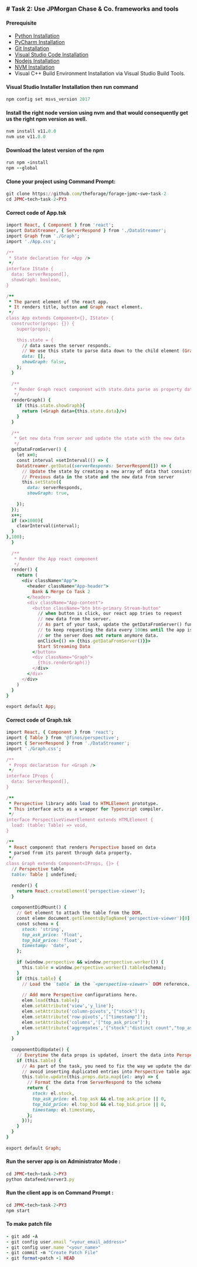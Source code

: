 
### # Task 2: Use JPMorgan Chase & Co. frameworks and tools


#### Prerequisite
- [Python Installation](https://iamvishalprasad.blogspot.com/2023/06/python-installation.html#more)
- [PyCharm Installation](https://iamvishalprasad.blogspot.com/2023/06/pycharm-installation.html#more)
- [Git Installation](https://iamvishalprasad.blogspot.com/2023/06/git-installation.html#more)
- [Visual Studio Code Installation](https://iamvishalprasad.blogspot.com/2023/06/visual-studio-code-installation.html#more)
- [Nodejs Installation](https://iamvishalprasad.blogspot.com/2023/07/nodejs-installing.html#more)
- [NVM Installation](https://iamvishalprasad.blogspot.com/2023/07/nvm-installing.html#more)
- Visual C++ Build Environment Installation via Visual Studio Build Tools.

  
#### Visual Studio Installer Installation then run command
```ruby
npm config set msvs_version 2017
```
#### Install the right node version using nvm and that would consequently get us the right npm version as well.
```ruby
nvm install v11.0.0
nvm use v11.0.0
```
#### Download the latest version of the npm 
```ruby
run npm -install
npm --global
```

#### Clone your project using Command Prompt:
```ruby
git clone https://github.com/theforage/forage-jpmc-swe-task-2
cd JPMC-tech-task-2-PY3
```

#### Correct code of App.tsk
```ruby
import React, { Component } from 'react';
import DataStreamer, { ServerRespond } from './DataStreamer';
import Graph from './Graph';
import './App.css';
 
/**
 * State declaration for <App />
 */
interface IState {
  data: ServerRespond[],
  showGraph: boolean,
}
 
/**
 * The parent element of the react app.
 * It renders title, button and Graph react element.
 */
class App extends Component<{}, IState> {
  constructor(props: {}) {
    super(props);
 
    this.state = {
      // data saves the server responds.
      // We use this state to parse data down to the child element (Graph) as element property
      data: [],
      showGraph: false,
    };
  }
 
  /**
   * Render Graph react component with state.data parse as property data
   */
  renderGraph() {
    if (this.state.showGraph){
      return (<Graph data={this.state.data}/>)
    }
  }
 
  /**
   * Get new data from server and update the state with the new data
   */
  getDataFromServer() {
    let x=0;
    const interval =setInterval(() => {
    DataStreamer.getData((serverResponds: ServerRespond[]) => {
      // Update the state by creating a new array of data that consists of
      // Previous data in the state and the new data from server
      this.setState({
        data: serverResponds,
        showGraph: true,
 
    });
  });
  x++;
  if (x>1000){
    clearInterval(interval);
  }
},100);
  }
 
  /**
   * Render the App react component
   */
  render() {
    return (
      <div className="App">
        <header className="App-header">
          Bank & Merge Co Task 2
        </header>
        <div className="App-content">
          <button className="btn btn-primary Stream-button"
            // when button is click, our react app tries to request
            // new data from the server.
            // As part of your task, update the getDataFromServer() function
            // to keep requesting the data every 100ms until the app is closed
            // or the server does not return anymore data.
            onClick={() => {this.getDataFromServer()}}>
            Start Streaming Data
          </button>
          <div className="Graph">
            {this.renderGraph()}
          </div>
        </div>
      </div>
    )
  }
}
 
export default App;
```

#### Correct code of Graph.tsk
```ruby
import React, { Component } from 'react';
import { Table } from '@finos/perspective';
import { ServerRespond } from './DataStreamer';
import './Graph.css';
 
/**
 * Props declaration for <Graph />
 */
interface IProps {
  data: ServerRespond[],
}
 
/**
 * Perspective library adds load to HTMLElement prototype.
 * This interface acts as a wrapper for Typescript compiler.
 */
interface PerspectiveViewerElement extends HTMLElement {
  load: (table: Table) => void,
}
 
/**
 * React component that renders Perspective based on data
 * parsed from its parent through data property.
 */
class Graph extends Component<IProps, {}> {
  // Perspective table
  table: Table | undefined;
 
  render() {
    return React.createElement('perspective-viewer');
  }
 
  componentDidMount() {
    // Get element to attach the table from the DOM.
    const elem= document.getElementsByTagName('perspective-viewer')[0] as unknown as PerspectiveViewerElement;
    const schema = {
      stock: 'string',
      top_ask_price: 'float',
      top_bid_price: 'float',
      timestamp: 'date',
    };
 
    if (window.perspective && window.perspective.worker()) {
      this.table = window.perspective.worker().table(schema);
    }
    if (this.table) {
      // Load the `table` in the `<perspective-viewer>` DOM reference.
 
      // Add more Perspective configurations here.
      elem.load(this.table);
      elem.setAttribute('view','y_line');
      elem.setAttribute('column-pivots','["stock"]');
      elem.setAttribute('row-pivots','["timestamp"]');
      elem.setAttribute('columns','["top_ask_price"]');
      elem.setAttribute('aggregates','{"stock":"distinct count","top_ask_price":"avg","top_bid_price":"avg","timestamp":"distinct count"}');
    }
  }
 
  componentDidUpdate() {
    // Everytime the data props is updated, insert the data into Perspective table
    if (this.table) {
      // As part of the task, you need to fix the way we update the data props to
      // avoid inserting duplicated entries into Perspective table again.
      this.table.update(this.props.data.map((el: any) => {
        // Format the data from ServerRespond to the schema
        return {
          stock: el.stock,
          top_ask_price: el.top_ask && el.top_ask.price || 0,
          top_bid_price: el.top_bid && el.top_bid.price || 0,
          timestamp: el.timestamp,
        };
      }));
    }
  }
}
 
export default Graph;
```

#### Run the server app is on Administrator Mode :
```ruby
cd JPMC-tech-task-2-PY3
python datafeed/server3.py
```

#### Run the client app is on Command Prompt :
```ruby
cd JPMC-tech-task-2-PY3
npm start
```

#### To make patch file
```ruby
- git add -A
- git config user.email "<your_email_address>"
- git config user.name "<your_name>"
- git commit -m "Create Patch File"
- git format-patch -1 HEAD
```
